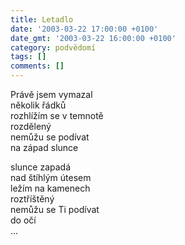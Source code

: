 ```yaml
---
title: Letadlo
date: '2003-03-22 17:00:00 +0100'
date_gmt: '2003-03-22 16:00:00 +0100'
category: podvědomí
tags: []
comments: []
---
```


<p>Právě jsem vymazal<br>několik řádků<br>rozhlížím se v temnotě<br>rozdělený<br>nemůžu se podívat<br>na západ slunce</p>
<p>slunce zapadá<br>nad štíhlým útesem<br>ležím na kamenech<br>roztříštěný<br>nemůžu se Ti podívat<br>do očí<br>...</p>
